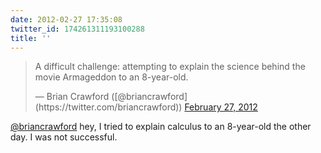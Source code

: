 ```yaml
---
date: 2012-02-27 17:35:08
twitter_id: 174261311193100288
title: ''
---
```


<blockquote class="twitter-tweet"><p lang="en" dir="ltr">A difficult challenge: attempting to explain the science behind the movie Armageddon to an 8-year-old.</p>&mdash; Brian Crawford ([@briancrawford](https://twitter.com/briancrawford)) <a href="https://twitter.com/briancrawford/status/174260875270692864?ref_src=twsrc%5Etfw">February 27, 2012</a></blockquote>
<script async src="https://platform.twitter.com/widgets.js" charset="utf-8"></script>

[@briancrawford](https://twitter.com/briancrawford) hey, I tried to explain calculus to an 8-year-old the other day. I was not successful.
